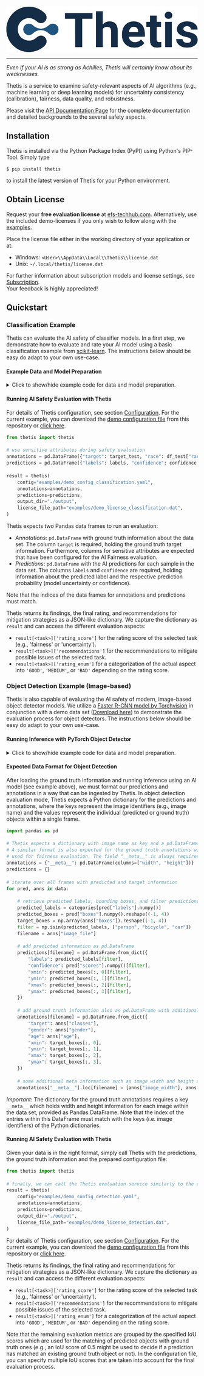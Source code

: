 ![Thetis Logo](https://github.com/EFS-OpenSource/Thetis/blob/main/docs/source/_static/thetis-logo.png?raw=true)

--------------------------------------------------------------------------------

_Even if your AI is as strong as Achilles, Thetis will certainly know about its weaknesses._

Thetis is a service to examine safety-relevant aspects of AI algorithms (e.g., machine learning or deep learning models)
for uncertainty consistency (calibration), fairness, data quality, and robustness.

Please visit the [API Documentation Page](https://efs-opensource.github.io/Thetis/index.html) for the 
complete documentation and detailed backgrounds to the several safety aspects.

## Installation

Thetis is installed via the Python Package Index (PyPI) using Python's PIP-Tool. Simply type

```shell
$ pip install thetis
```

to install the latest version of Thetis for your Python environment.

## Obtain License

Request your **free evaluation license** at [efs-techhub.com](https://efs-techhub.com/efs-portfolio/loesungen/thetis).
Alternatively, use the included demo-licenses if you only wish to follow along with the [examples](examples).

Place the license file either in the working directory of your application or at:

* Windows: `<User>\\AppData\\Local\\Thetis\\license.dat`
* Unix: `~/.local/thetis/license.dat`

For further information about subscription models and license settings, see [Subscription](https://efs-opensource.github.io/Thetis/subscription.html).  
Your feedback is highly appreciated!

## Quickstart

### Classification Example

Thetis can evaluate the AI safety of classifier models.
In a first step, we demonstrate how to evaluate and rate your AI model using a basic classification
example from [scikit-learn](https://scikit-learn.org/).
The instructions below should be easy do adapt to your own use-case.

#### Example Data and Model Preparation

<details>
<summary>Click to show/hide example code for data and model preparation.</summary>

To start with our basic classification example, we need to load some data. In this tutorial, we use the
[Adult data set](https://www.openml.org/search?type=data&sort=runs&id=179&status=active).
This data set demonstrates a prediction task that determines whether a person earns over 50K a year.
Let us now load the data set using tools from the scikit-learn library.

*Note:* If your machine is behind a proxy server, downloading the example data as shown here may not work.
If that is the case for you, check out our detection example below.

```python
import pandas as pd
from sklearn.datasets import fetch_openml

testset_size = 10000

# use "fetch_openml" by scikit-learn to load "Adult" dataset from OpenML
dataset, target = fetch_openml(data_id=1590, return_X_y=True, parser="auto")

df_train, df_test = dataset.iloc[:-testset_size], dataset.iloc[-testset_size:]
target_train, target_test = target.iloc[:-testset_size], target.iloc[-testset_size:]

# drop columns with sensitive attributes from classifier input and convert categorical attributes to one-hot
df_train_cleared = df_train.drop(columns=["education", "race", "sex", "native-country", "relationship", "marital-status"])
df_test_cleared = df_test.drop(columns=["education", "race", "sex", "native-country", "relationship", "marital-status"])

# convert categorical columns to class codes with integer representation
categorical_columns = ["workclass", "occupation"]
df_train_cleared[categorical_columns] = df_train_cleared[categorical_columns].apply(lambda col: pd.Categorical(col).codes)
df_test_cleared[categorical_columns] = df_test_cleared[categorical_columns].apply(lambda col: pd.Categorical(col).codes)
```

This yields two [Pandas](https://pandas.pydata.org/) data frames with a reduced set of information.

In the next step, we train a simple Random Forest classifier on the training data using scikit-learn.
Furthermore, we make predictions on the test data using the trained model:

```python
from sklearn.ensemble import RandomForestClassifier

# initialize a Random Forest classifier and fit to training data
classifier = RandomForestClassifier(verbose=True)
classifier.fit(pd.get_dummies(df_train_cleared), target_train)

# finally, make predictions on the validation data set
confidence = classifier.predict_proba(pd.get_dummies(df_test_cleared))
labels = classifier.predict(pd.get_dummies(df_test_cleared))
```
</details>


#### Running AI Safety Evaluation with Thetis

For details of Thetis configuration, see section [Configuration](https://efs-opensource.github.io/Thetis/configuration.html). 
For the current example, you can download the [demo configuration file](https://raw.githubusercontent.com/EFS-OpenSource/Thetis/main/examples/demo_config_classification.yaml) 
from this repository or [click here](https://thetishostedfiles.blob.core.windows.net/demofiles/thetis_demo_classification.zip).

```python
from thetis import thetis

# use sensitive attributes during safety evaluation
annotations = pd.DataFrame({"target": target_test, "race": df_test["race"], "sex": df_test["sex"]})
predictions = pd.DataFrame({"labels": labels, "confidence": confidence[:, 1]}, index=annotations.index)

result = thetis(
    config="examples/demo_config_classification.yaml",
    annotations=annotations,
    predictions=predictions,
    output_dir="./output",
    license_file_path="examples/demo_license_classification.dat",
)
```

Thetis expects two Pandas data frames to run an evaluation:

* *Annotations*: `pd.DataFrame` with ground truth information about the data set. The column `target` is required, holding
  the ground truth target information. Furthermore, columns for sensitive attributes are expected that have been
  configured for the AI Fairness evaluation.
* *Predictions*: `pd.DataFrame` with the AI predictions for each sample in the data set. The columns `labels` and
  `confidence` are required, holding information about the predicted label and the respective prediction
  probability (model uncertainty or confidence).

Note that the indices of the data frames for annotations and predictions must match.

Thetis returns its findings, the final rating, and recommendations for mitigation strategies as a JSON-like dictionary.
We capture the dictionary as `result` and can access the different evaluation aspects:

* `result[<task>]['rating_score']` for the rating score of the selected task (e.g., 'fairness' or 'uncertainty').
* `result[<task>]['recommendations']` for the recommendations to mitigate possible issues of the selected task.
* `result[<task>]['rating_enum']` for a categorization of the actual aspect into `'GOOD'`, `'MEDIUM'`,
  or `'BAD'` depending on the rating score.


### Object Detection Example (Image-based)

Thetis is also capable of evaluating the AI safety of modern, image-based object detector models.
We utilize a [Faster R-CNN model by Torchvision](https://pytorch.org/vision/main/models/faster_rcnn.html) in conjunction
with a demo data set ([Download here](https://efs-techhub.com/efs-portfolio/loesungen/thetis)) to demonstrate the evaluation process for
object detectors. The instructions below should be easy do adapt to your own use-case.


#### Running Inference with PyTorch Object Detector

<details>
<summary>Click to show/hide example code for data and model preparation.</summary>

First, we need to load and initialize the [Faster R-CNN by Torchvision](https://pytorch.org/vision/main/models/faster_rcnn.html).

*Note:* If your machine is behind a proxy, you likely need to configure your environment so that the following code
can download the pre-trained model and data set. Set the `HTTP_PROXY` and `HTTPS_PROXY` environment variables to point
to your proxy server and port before launching python or jupyter.

```python
import numpy as np
from torchvision.io import read_image, ImageReadMode
from torchvision.models.detection import fasterrcnn_resnet50_fpn_v2, FasterRCNN_ResNet50_FPN_V2_Weights

# initialize object detection model from torchvision model zoo
weights = FasterRCNN_ResNet50_FPN_V2_Weights.DEFAULT
model = fasterrcnn_resnet50_fpn_v2(weights=weights)
model.eval()

# retrieve necessary image transformations (e.g., normalization, etc.) and available categories
preprocess = weights.transforms()
categories = np.array(weights.meta["categories"])
```

Note that the model is pre-trained on the MS COCO data set with several categories. In our example, we only
work with the categories "person", "bicycle", and "car". In the next step, download and extract
the [Demo Detection Data Set](https://thetishostedfiles.blob.core.windows.net/demofiles/thetis_demo_detection.zip) which is artificially generated using
the [Carla simulation engine](https://carla.org/). After download and extraction, we can load the JSON annotation
files and run inference with the Torchvision model:

```python
import os
from glob import glob
from tqdm import tqdm
import json
import torch

# set the inference device - if you have a CUDA device, you can set it to "cuda:<idx>"
device = "cpu"
# device = "cuda:0"

model.to(device)

# get a list of all JSON files
annotation_files = glob(os.path.join("demo_detection", "annotations", "*.json"))
data = []

# iterate over all JSON files and retrieve annotations
for filename in tqdm(annotation_files, desc="Running inference on images ..."):
    with open(filename, "r") as open_file:
        anns = json.load(open_file)

    # load respective image, run preprocessing (transformation) and finally run inference
    img = read_image(os.path.join("demo_detection", "img", anns["image_file"]), ImageReadMode.RGB)
    img = [preprocess(img).to(device=device)]

    # make inference and copy back to CPU (if CUDA device has been used for inference)
    with torch.no_grad():
        pred = model(img)[0]
        pred = {k: v.cpu() for k, v in pred.items()}

    # store predicted and target data for current frame
    data.append((pred, anns))
```
</details>

#### Expected Data Format for Object Detection

After loading the ground truth information and running inference using an AI model (see example above),
we must format our predictions and annotations in a way that can be ingested by Thetis. In object detection evaluation mode,
Thetis expects a Python dictionary for the predictions and annotations, where the keys represent the image identifiers
(e.g., image name) and the values represent the individual (predicted or ground truth) objects within a single frame.

```python
import pandas as pd

# Thetis expects a dictionary with image name as key and a pd.DataFrame with predicted information as value.
# A similar format is also expected for the ground truth annotations with extra sensitive attributes
# used for fairness evaluation. The field "__meta__" is always required with meta information for each frame.
annotations = {"__meta__": pd.DataFrame(columns=["width", "height"])}
predictions = {}

# iterate over all frames with predicted and target information
for pred, anns in data:

    # retrieve predicted labels, bounding boxes, and filter predictions by label
    predicted_labels = categories[pred["labels"].numpy()]
    predicted_boxes = pred["boxes"].numpy().reshape((-1, 4))
    target_boxes = np.array(anns["boxes"]).reshape((-1, 4))
    filter = np.isin(predicted_labels, ["person", "bicycle", "car"])
    filename = anns["image_file"]

    # add predicted information as pd.DataFrame
    predictions[filename] = pd.DataFrame.from_dict({
        "labels": predicted_labels[filter],
        "confidence": pred["scores"].numpy()[filter],
        "xmin": predicted_boxes[:, 0][filter],
        "ymin": predicted_boxes[:, 1][filter],
        "xmax": predicted_boxes[:, 2][filter],
        "ymax": predicted_boxes[:, 3][filter],
    })

    # add ground truth information also as pd.DataFrame with additional sensitive attributes
    annotations[filename] = pd.DataFrame.from_dict({
        "target": anns["classes"],
        "gender": anns["gender"],
        "age": anns["age"],
        "xmin": target_boxes[:, 0],
        "ymin": target_boxes[:, 1],
        "xmax": target_boxes[:, 2],
        "ymax": target_boxes[:, 3],
    })

    # some additional meta information such as image width and height are also required
    annotations["__meta__"].loc[filename] = [anns["image_width"], anns["image_height"]]
```

*Important*: The dictionary for the ground truth annotations requires a key `__meta__` which holds width and height
information for each image within the data set, provided as Pandas DataFrame. Note that the index of the entries within
this DataFrame must match with the keys (i.e. image identifiers) of the Python dictionaries.

#### Running AI Safety Evaluation with Thetis

Given your data is in the right format, simply call Thetis with the predictions, the ground truth information and the
prepared configuration file:

```python
from thetis import thetis

# finally, we can call the Thetis evaluation service similarly to the classification case
result = thetis(
    config="examples/demo_config_detection.yaml",
    annotations=annotations,
    predictions=predictions,
    output_dir="./output",
    license_file_path="examples/demo_license_detection.dat",
)
```

For details of Thetis configuration, see section [Configuration](https://efs-opensource.github.io/Thetis/configuration.html). 
For the current example, you can download the [demo configuration file](https://raw.githubusercontent.com/EFS-OpenSource/Thetis/main/examples/demo_config_detection.yaml)
from this repository or [click here](https://thetishostedfiles.blob.core.windows.net/demofiles/thetis_demo_detection.zip).

Thetis returns its findings, the final rating and recommendations for mitigation strategies as a JSON-like dictionary.
We capture the dictionary as `result` and can access the different evaluation aspects:

* `result[<task>]['rating_score']` for the rating score of the selected task (e.g., 'fairness' or 'uncertainty').
* `result[<task>]['recommendations']` for the recommendations to mitigate possible issues of the selected task.
* `result[<task>]['rating_enum']` for a categorization of the actual aspect into `'GOOD'`, `'MEDIUM'`,
  or `'BAD'` depending on the rating score.

Note that the remaining evaluation metrics are grouped by the specified IoU scores which are used for the matching
of predicted objects with ground truth ones (e.g., an IoU score of 0.5 might be used to decide if a prediction
has matched an existing ground truth object or not). In the configuration file, you can specify multiple IoU scores
that are taken into account for the final evaluation process.
